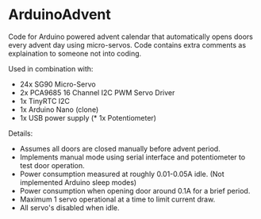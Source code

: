 # ArduinoAdvent

Code for Arduino powered advent calendar that automatically opens doors every advent day using micro-servos. Code contains extra comments as explaination to someone not into coding.

 Used in combination with:
 * 24x SG90 Micro-Servo
 * 2x PCA9685 16 Channel I2C PWM Servo Driver
 * 1x TinyRTC I2C
 * 1x Arduino Nano (clone)
 * 1x USB power supply
 (* 1x Potentiometer)

 Details:
 - Assumes all doors are closed manually before advent period.
 - Implements manual mode using serial interface and potentiometer to test door operation.
 - Power consumption measured at roughly 0.01-0.05A idle. (Not implemented Arduino sleep modes)
 - Power consumption when opening door around 0.1A for a brief period.
 - Maximum 1 servo operational at a time to limit current draw.
 - All servo's disabled when idle.
